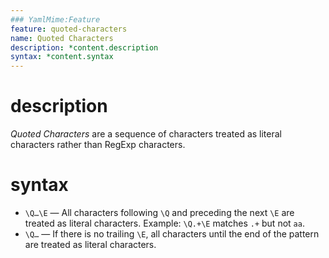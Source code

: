 ```yaml
---
### YamlMime:Feature
feature: quoted-characters
name: Quoted Characters
description: *content.description
syntax: *content.syntax
---
```

# description
<dfn>Quoted Characters</dfn> are a sequence of characters treated as literal characters rather than RegExp characters.

# syntax
- `\Q…\E` &mdash; All characters following `\Q` and preceding the next `\E` are treated as literal characters. Example: `\Q.+\E` matches `.+` but not `aa`.
- `\Q…` &mdash; If there is no trailing `\E`, all characters until the end of the pattern are treated as literal characters.